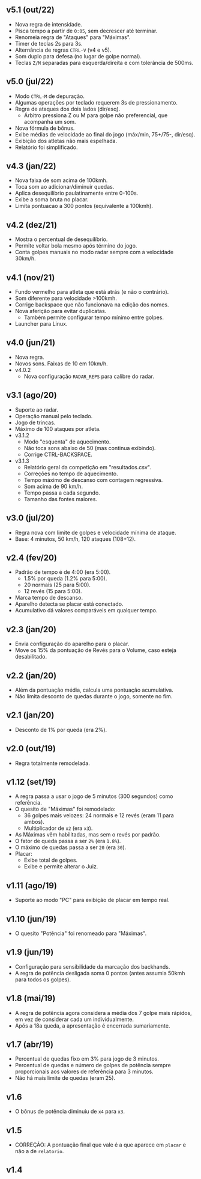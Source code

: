 v5.1 (out/22)
-------------

- Nova regra de intensidade.
- Pisca tempo a partir de `0:05`, sem decrescer até terminar.
- Renomeia regra de "Ataques" para "Máximas".
- Timer de teclas 2s para 3s.
- Alternância de regras `CTRL-V` (v4 e v5).
- Som duplo para defesa (no lugar de golpe normal).
- Teclas `Z/M` separadas para esquerda/direita e com tolerância de 500ms.

v5.0 (jul/22)
-------------

- Modo `CTRL-M` de depuração.
- Algumas operações por teclado requerem 3s de pressionamento.
- Regra de ataques dos dois lados (dir/esq).
  - Árbitro pressiona Z ou M para golpe não preferencial, que acompanha um som.
- Nova fórmula de bônus.
- Exibe médias de velocidade ao final do jogo (máx/min, 75+/75-, dir/esq).
- Exibição dos atletas não mais espelhada.
- Relatório foi simplificado.

v4.3 (jan/22)
-------------

- Nova faixa de som acima de 100kmh.
- Toca som ao adicionar/diminuir quedas.
- Aplica desequilibrio paulatinamente entre 0-100s.
- Exibe a soma bruta no placar.
- Limita pontuacao a 300 pontos (equivalente a 100kmh).

v4.2 (dez/21)
-------------

- Mostra o percentual de desequilíbrio.
- Permite voltar bola mesmo após término do jogo.
- Conta golpes manuais no modo radar sempre com a velocidade 30km/h.

v4.1 (nov/21)
-------------

- Fundo vermelho para atleta que está atrás (e não o contrário).
- Som diferente para velocidade >100kmh.
- Corrige backspace que não funcionava na edição dos nomes.
- Nova aferição para evitar duplicatas.
    - Também permite configurar tempo mínimo entre golpes.
- Launcher para Linux.

v4.0 (jun/21)
-------------

- Nova regra.
- Novos sons. Faixas de 10 em 10km/h.
- v4.0.2
    - Nova configuração `RADAR_REPS` para calibre do radar.

v3.1 (ago/20)
-------------

- Suporte ao radar.
- Operação manual pelo teclado.
- Jogo de trincas.
- Máximo de 100 ataques por atleta.
- v3.1.2
    - Modo "esquenta" de aquecimento.
    - Não toca sons abaixo de 50 (mas continua exibindo).
    - Corrige CTRL-BACKSPACE.
- v3.1.3
    - Relatório geral da competição em "resultados.csv".
    - Correções no tempo de aquecimento.
    - Tempo máximo de descanso com contagem regressiva.
    - Som acima de 90 km/h.
    - Tempo passa a cada segundo.
    - Tamanho das fontes maiores.

v3.0 (jul/20)
-------------

- Regra nova com limite de golpes e velocidade mínima de ataque.
- Base: 4 minutos, 50 km/h, 120 ataques (108+12).

v2.4 (fev/20)
-------------

- Padrão de tempo é de 4:00 (era 5:00).
    - 1.5% por queda (1.2% para 5:00).
    - 20 normais (25 para 5:00).
    - 12 revés (15 para 5:00).
- Marca tempo de descanso.
- Aparelho detecta se placar está conectado.
- Acumulativo dá valores comparáveis em qualquer tempo.

v2.3 (jan/20)
-------------

- Envia configuração do aparelho para o placar.
- Move os 15% da pontuação de Revés para o Volume, caso esteja desabilitado.


v2.2 (jan/20)
-------------

- Além da pontuação média, calcula uma pontuação acumulativa.
- Não limita desconto de quedas durante o jogo, somente no fim.

v2.1 (jan/20)
-------------

- Desconto de 1% por queda (era 2%).

v2.0 (out/19)
-------------

- Regra totalmente remodelada.

v1.12 (set/19)
-------------

- A regra passa a usar o jogo de 5 minutos (300 segundos) como referência.
- O quesito de "Máximas" foi remodelado:
    - 36 golpes mais velozes: 24 normais e 12 revés (eram 11 para ambos).
    - Multiplicador de `x2` (era `x3`).
- As Máximas vêm habilitadas, mas sem o revés por padrão.
- O fator de queda passa a ser `2%` (era `1.8%`).
- O máximo de quedas passa a ser `20` (era `30`).
- Placar:
    - Exibe total de golpes.
    - Exibe e permite alterar o Juiz.

v1.11 (ago/19)
-------------

- Suporte ao modo "PC" para exibição de placar em tempo real.

v1.10 (jun/19)
-------------

- O quesito "Potência" foi renomeado para "Máximas".

v1.9 (jun/19)
-------------

- Configuração para sensibilidade da marcação dos backhands.
- A regra de potência desligada soma 0 pontos (antes assumia 50kmh para todos
  os golpes).

v1.8 (mai/19)
-------------

- A regra de potência agora considera a média dos 7 golpe mais rápidos, em vez
  de considerar cada um individualmente.
- Após a 18a queda, a apresentação é encerrada sumariamente.

v1.7 (abr/19)
-------------

- Percentual de quedas fixo em 3% para jogo de 3 minutos.
- Percentual de quedas e número de golpes de potência sempre proporcionais
  aos valores de referência para 3 minutos.
- Não há mais limite de quedas (eram 25).

v1.6
----

- O bônus de potência diminuiu de `x4` para `x3`.

v1.5
----

- CORREÇÃO: A pontuação final que vale é a que aparece em `placar` e não a de
            `relatorio`.

v1.4
----
